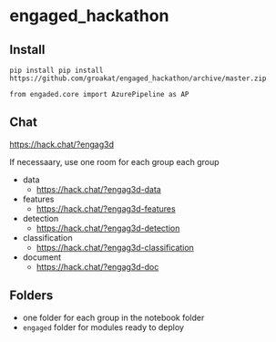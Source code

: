 # engaged_hackathon

## Install

`pip install pip install https://github.com/groakat/engaged_hackathon/archive/master.zip`

`from engaded.core import AzurePipeline as AP`

## Chat
https://hack.chat/?engag3d

If necessaary, use one room for each group each group

- data
    - https://hack.chat/?engag3d-data
- features
    - https://hack.chat/?engag3d-features
- detection
    - https://hack.chat/?engag3d-detection
- classification
    - https://hack.chat/?engag3d-classification
- document
    - https://hack.chat/?engag3d-doc


 ## Folders

 - one folder for each group in the notebook folder
 - `engaged` folder for modules ready to deploy 




